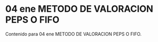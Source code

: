 # 04 ene  METODO DE VALORACION PEPS O FIFO

Contenido para 04 ene  METODO DE VALORACION PEPS O FIFO.